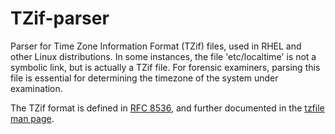 # TZif-parser

Parser for Time Zone Information Format (TZif) files, used in RHEL and other Linux distributions. In some instances, the file 'etc/localtime' is not a symbolic link, but is actually a TZif file. For forensic examiners, parsing this file is essential for determining the timezone of the system under examination.

The TZif format is defined in [RFC 8536](https://datatracker.ietf.org/doc/html/rfc8536), and further documented in the [tzfile man page](https://man7.org/linux/man-pages/man5/tzfile.5.html).
